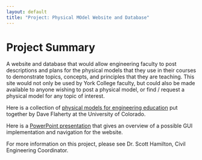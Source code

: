 ```yaml
---
layout: default
title: "Project: Physical MOdel Website and Database"
---
```


Project Summary
===============
A website and database that would allow engineering faculty to post descriptions and plans for the physical models that they use in their courses to demonstrate topics, concepts, and principles that they are teaching.  This site would not only be used by York College faculty, but could also be made available to anyone wishing to post a physical model, or find / request a physical model for any topic of interest.

Here is a collection of [physical models for engineering education](Physical_models_and_demos_in_engineering_education.pdf) put together by Dave Flaherty at the University of Colorado.

Here is a [PowerPoint presentation](Physical_Model_Website_Database.pdf) that gives an overview of a possible GUI implementation and navigation for the website.

For more information on this project, please see Dr. Scott Hamilton, Civil Engineering Coordinator. 








